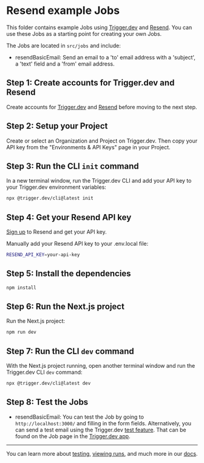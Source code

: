 # Resend example Jobs

This folder contains example Jobs using [Trigger.dev](https://trigger.dev) and [Resend](https://resend.com). You can use these Jobs as a starting point for creating your own Jobs.

The Jobs are located in `src/jobs` and include:

- resendBasicEmail: Send an email to a 'to' email address with a 'subject', a 'text' field and a 'from' email address.

## **Step 1:** Create accounts for Trigger.dev and Resend

Create accounts for [Trigger.dev](https://trigger.dev) and [Resend](https://resend.com) before moving to the next step.

## **Step 2:** Setup your Project

Create or select an Organization and Project on Trigger.dev. Then copy your API key from the "Environments & API Keys" page in your Project.

## **Step 3:** Run the CLI `init` command

In a new terminal window, run the Trigger.dev CLI and add your API key to your Trigger.dev environment variables:

```bash
npx @trigger.dev/cli@latest init
```

## **Step 4:** Get your Resend API key

[Sign up](https://resend.com/signup) to Resend and get your API key.

Manually add your Resend API key to your .env.local file:

```bash
RESEND_API_KEY=your-api-key
```

## **Step 5:** Install the dependencies

```bash
npm install
```

## **Step 6:** Run the Next.js project

Run the Next.js project:

```bash
npm run dev
```

## **Step 7:** Run the CLI `dev` command

With the Next.js project running, open another terminal window and run the Trigger.dev CLI `dev` command:

```bash
npx @trigger.dev/cli@latest dev
```

## **Step 8:** Test the Jobs

- resendBasicEmail: You can test the Job by going to `http://localhost:3000/` and filling in the form fields. Alternatively, you can send a test email using the Trigger.dev [test feature](https://trigger.dev/docs/documentation/guides/testing-jobs). That can be found on the Job page in the [Trigger.dev app](https://trigger.dev).

---

You can learn more about [testing](https://trigger.dev/docs/documentation/guides/testing-jobs), [viewing runs](https://trigger.dev/docs/documentation/guides/viewing-runs), and much more in our [docs](https://trigger.dev/docs).
